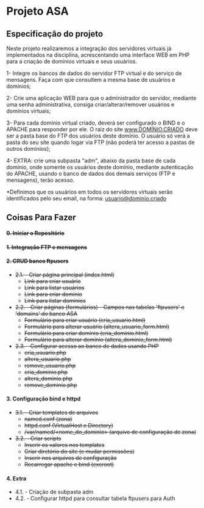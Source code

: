 # Projeto ASA

## Especificação do projeto
Neste projeto realizaremos a integração dos servidores virtuais já implementados na disciplina, acrescentando uma interface WEB em PHP para a criação de domínios virtuais e seus usuários.

1- Integre os bancos de dados do servidor FTP virtual e do serviço de mensagens. Faça com que consultem a mesma base de usuários e domínios;

2- Crie uma aplicação WEB para que o administrador do servidor, mediante uma senha administrativa, consiga criar/alterar/remover usuários e domínios virtuais;

3- Para cada domínio virtual criado, deverá ser configurado o BIND e o APACHE para responder por ele. O raiz do site www.DOMÍNIO.CRIADO deve ser a pasta base do FTP dos usuários deste domínio. O usuário só verá a pasta do seu site quando logar via FTP (não poderá ter acesso a pastas de outros domínios);

4- EXTRA: crie uma subpasta "adm", abaixo da pasta base de cada domínio, onde somente os usuários deste domínio, mediante autenticação do APACHE, usando o banco de dados dos demais serviços (FTP e mensagens), terão acesso.

*Definimos que os usuários em todos os servidores virtuais serão identificados pelo seu email, na forma: usuario@dominio.criado

## Coisas Para Fazer
#### ~~0. Iniciar o Repositório~~  
#### ~~1. Integração FTP e mensagens~~  
#### ~~2. CRUD banco ftpusers~~  
  * ~~2.1. - Criar página principal (index.html)~~  
    * ~~Link para criar usuário~~  
    * ~~Link para listar usuários~~  
    * ~~Link para criar domínio~~  
    * ~~Link para listar domínios~~  
  * ~~2.2. - Criar páginas (formulários) - Campos nas tabelas 'ftpusers' e 'domains' do banco ASA~~  
    * ~~Formulário para criar usuário (cria_usuario.html)~~  
    * ~~Formulário para alterar usuário (altera_usuario_form.html)~~  
    * ~~Formulário para criar domínio (cria_dominio.html)~~  
    * ~~Formulário para alterar domínio (altera_dominio_form.html)~~  
  * ~~2.3. - Configurar acesso ao banco de dados usando PHP~~  
    * ~~cria_usuario.php~~  
    * ~~altera_usuario.php~~  
    * ~~remove_usuario.php~~  
    * ~~cria_dominio.php~~  
    * ~~altera_dominio.php~~  
    * ~~remove_dominio.php~~  
#### 3. Configuração bind e httpd  
  * ~~3.1. - Criar templates de arquivos~~  
    * ~~named.conf (zona)~~  
    * ~~httpd.conf (VirtualHost e Directory)~~  
    * ~~/var/named/<nome_do_dominio> (arquivo de configuração de zona)~~  
  * ~~3.2. - Criar scripts~~  
    * ~~Inserir os valores nos templates~~  
    * ~~Criar diretório do site (e mudar permissões)~~  
    * ~~Inserir nos arquivos de configuração~~  
    * ~~Recarregar apache e bind (exeroot)~~  
#### 4. Extra  
  * 4.1. - Criação de subpasta adm  
  * 4.2. - Configurar httpd para consultar tabela ftpusers para Auth  
